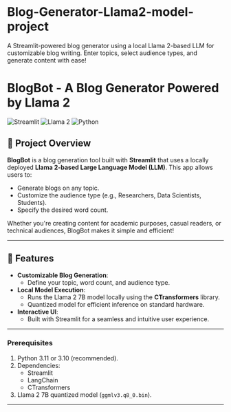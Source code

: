 # Blog-Generator-Llama2-model-project
A Streamlit-powered blog generator using a local Llama 2-based LLM for customizable blog writing. Enter topics, select audience types, and generate content with ease!

# BlogBot - A Blog Generator Powered by Llama 2

![Streamlit](https://img.shields.io/badge/Streamlit-v1.0-brightgreen) 
![Llama 2](https://img.shields.io/badge/Llama--2-7B-blue)
![Python](https://img.shields.io/badge/Python-3.11-yellow)

## 📝 Project Overview

**BlogBot** is a blog generation tool built with **Streamlit** that uses a locally deployed **Llama 2-based Large Language Model (LLM)**. This app allows users to:
- Generate blogs on any topic.
- Customize the audience type (e.g., Researchers, Data Scientists, Students).
- Specify the desired word count.

Whether you're creating content for academic purposes, casual readers, or technical audiences, BlogBot makes it simple and efficient!

---

## 🚀 Features

- **Customizable Blog Generation**:
  - Define your topic, word count, and audience type.
- **Local Model Execution**:
  - Runs the Llama 2 7B model locally using the **CTransformers** library.
  - Quantized model for efficient inference on standard hardware.
- **Interactive UI**:
  - Built with Streamlit for a seamless and intuitive user experience.

---

### Prerequisites
1. Python 3.11 or 3.10 (recommended).
2. Dependencies:
   - Streamlit
   - LangChain
   - CTransformers
3. Llama 2 7B quantized model (`ggmlv3.q8_0.bin`).

---

  
